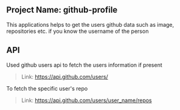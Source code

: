 ## Project Name: github-profile

This applications helps to get the users github data such as image, repositories etc. if you know the username of the person

## API

Used github users api to fetch the users information if present

> Link: https://api.github.com/users/

To fetch the specific user's repo

> Link: https://api.github.com/users/user_name/repos
